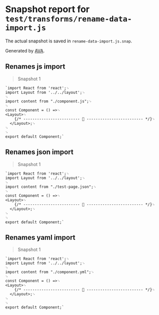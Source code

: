 # Snapshot report for `test/transforms/rename-data-import.js`

The actual snapshot is saved in `rename-data-import.js.snap`.

Generated by [AVA](https://ava.li).

## Renames js import

> Snapshot 1

    `import React from 'react';␊
    import Layout from '../../layout';␊
    ␊
    import content from "./component.js";␊
    ␊
    const Component = () =>␊
    <Layout>␊
        {/* ------------------------- 📝 ------------------------- */}␊
      </Layout>;␊
    ␊
    ␊
    export default Component;`

## Renames json import

> Snapshot 1

    `import React from 'react';␊
    import Layout from '../../layout';␊
    ␊
    import content from "./test-page.json";␊
    ␊
    const Component = () =>␊
    <Layout>␊
        {/* ------------------------- 📝 ------------------------- */}␊
      </Layout>;␊
    ␊
    ␊
    export default Component;`

## Renames yaml import

> Snapshot 1

    `import React from 'react';␊
    import Layout from '../../layout';␊
    ␊
    import content from "./component.yml";␊
    ␊
    const Component = () =>␊
    <Layout>␊
        {/* ------------------------- 📝 ------------------------- */}␊
      </Layout>;␊
    ␊
    ␊
    export default Component;`
